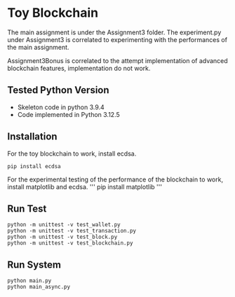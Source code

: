 # Toy Blockchain
The main assignment is under the Assignment3 folder.
The experiment.py under Assignment3 is correlated to experimenting with the performances of the main assignment. 

Assignment3Bonus is correlated to the attempt implementation of advanced blockchain features, implementation do not work.
## Tested Python Version

- Skeleton code in python 3.9.4
- Code implemented in Python 3.12.5

## Installation

For the toy blockchain to work, install ecdsa.
```
pip install ecdsa
```
For the experimental testing of the performance of the blockchain to work, install matplotlib and ecdsa.
'''
pip install matplotlib
'''

## Run Test

```
python -m unittest -v test_wallet.py
python -m unittest -v test_transaction.py
python -m unittest -v test_block.py
python -m unittest -v test_blockchain.py
```

## Run System

```
python main.py
python main_async.py
```
